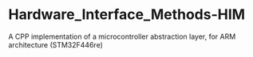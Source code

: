 # Hardware_Interface_Methods-HIM
A CPP implementation of a microcontroller abstraction layer, for ARM architecture (STM32F446re)
